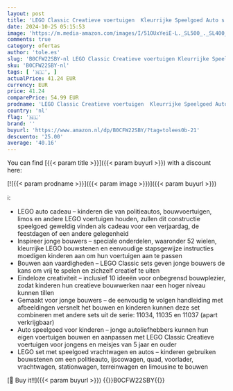 ```yaml
---
layout: post
title: 'LEGO Classic Creatieve voertuigen  Kleurrijke Speelgoed Auto s en meer  Bouwpakket voor Kinderen  Cadeau voor Jongens en Meisjes vanaf 5 Jaar 11036'
date: 2024-10-25 05:15:53
image: 'https://m.media-amazon.com/images/I/51OUxYeiE-L._SL500_._SL400_.jpg'
comments: true
category: ofertas
author: 'tole.es'
slug: 'B0CFW22SBY-nl LEGO Classic Creatieve voertuigen Kleurrijke Speelgoed...'
sku: 'B0CFW22SBY-nl'
tags: [ '🇳🇱', ]
actualPrice: 41.24 EUR
currency: EUR
price: 41.24
comparePrice: 54.99 EUR
prodname: 'LEGO Classic Creatieve voertuigen  Kleurrijke Speelgoed Auto s en meer  Bouwpakket voor Kinderen  Cadeau voor Jongens en Meisjes vanaf 5 Jaar 11036'
country: 'nl'
flag: '🇳🇱'
brand: ''
buyurl: 'https://www.amazon.nl/dp/B0CFW22SBY/?tag=tolees0b-21'
descuento: '25.00'
average: '40.16'
---
```


You can find [{{< param title >}}]({{< param buyurl >}}) with a discount here:

[![{{< param prodname >}}]({{< param image >}})]({{< param buyurl >}})

ℹ️:

- LEGO auto cadeau – kinderen die van politieautos, bouwvoertuigen, limos en andere LEGO voertuigen houden, zullen dit constructie speelgoed geweldig vinden als cadeau voor een verjaardag, de feestdagen of een andere gelegenheid
- Inspireer jonge bouwers – speciale onderdelen, waaronder 52 wielen, kleurrijke LEGO bouwstenen en eenvoudige stapsgewijze instructies moedigen kinderen aan om hun voertuigen aan te passen
- Bouwen aan vaardigheden – LEGO Classic sets geven jonge bouwers de kans om vrij te spelen en zichzelf creatief te uiten
- Eindeloze creativiteit – inclusief 10 ideeën voor onbegrensd bouwplezier, zodat kinderen hun creatieve bouwwerken naar een hoger niveau kunnen tillen
- Gemaakt voor jonge bouwers – de eenvoudig te volgen handleiding met afbeeldingen versnelt het bouwen en kinderen kunnen deze set combineren met andere sets uit de serie: 11034, 11035 en 11037 (apart verkrijgbaar)
- Auto speelgoed voor kinderen – jonge autoliefhebbers kunnen hun eigen voertuigen bouwen en aanpassen met LEGO Classic Creatieve voertuigen voor jongens en meisjes van 5 jaar en ouder
- LEGO set met speelgoed vrachtwagen en autos – kinderen gebruiken bouwstenen om een politieauto, ijscowagen, quad, voorlader, vrachtwagen, stationwagen, terreinwagen en limousine te bouwen

[🛒 Buy it!!]({{< param buyurl >}})
{{<world>}}B0CFW22SBY{{</world>}}
